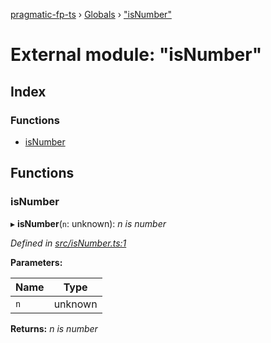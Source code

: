 [pragmatic-fp-ts](../README.md) › [Globals](../globals.md) › ["isNumber"](_isnumber_.md)

# External module: "isNumber"

## Index

### Functions

* [isNumber](_isnumber_.md#isnumber)

## Functions

###  isNumber

▸ **isNumber**(`n`: unknown): *n is number*

*Defined in [src/isNumber.ts:1](https://github.com/hermann-p/pragmatic-fp-ts/blob/44257be/src/isNumber.ts#L1)*

**Parameters:**

Name | Type |
------ | ------ |
`n` | unknown |

**Returns:** *n is number*
